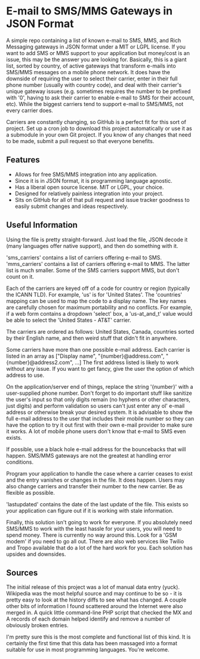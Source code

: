 E-mail to SMS/MMS Gateways in JSON Format
=========================================

A simple repo containing a list of known e-mail to SMS, MMS, and Rich Messaging gateways in JSON format under a MIT or LGPL license.  If you want to add SMS or MMS support to your application but money/cost is an issue, this may be the answer you are looking for.  Basically, this is a giant list, sorted by country, of active gateways that transform e-mails into SMS/MMS messages on a mobile phone network.  It does have the downside of requiring the user to select their carrier, enter in their full phone number (usually with country code), and deal with their carrier's unique gateway issues (e.g. sometimes requires the number to be prefixed with '0', having to ask their carrier to enable e-mail to SMS for their account, etc).  While the biggest carriers tend to support e-mail to SMS/MMS, not every carrier does.

Carriers are constantly changing, so GitHub is a perfect fit for this sort of project.  Set up a cron job to download this project automatically or use it as a submodule in your own Git project.  If you know of any changes that need to be made, submit a pull request so that everyone benefits.

Features
--------

* Allows for free SMS/MMS integration into any application.
* Since it is in JSON format, it is programming language agnostic.
* Has a liberal open source license.  MIT or LGPL, your choice.
* Designed for relatively painless integration into your project.
* Sits on GitHub for all of that pull request and issue tracker goodness to easily submit changes and ideas respectively.

Useful Information
------------------

Using the file is pretty straight-forward.  Just load the file, JSON decode it (many languages offer native support), and then do something with it.

'sms_carriers' contains a list of carriers offering e-mail to SMS.  'mms_carriers' contains a list of carriers offering e-mail to MMS.  The latter list is much smaller.  Some of the SMS carriers support MMS, but don't count on it.

Each of the carriers are keyed off of a code for country or region (typically the ICANN TLD).  For example, 'us' is for 'United States'.  The 'countries' mapping can be used to map the code to a display name.  The key names are carefully chosen for maximum portability and no conflicts.  For example, if a web form contains a dropdown 'select' box, a 'us-at_and_t' value would be able to select the 'United States - AT&T' carrier.

The carriers are ordered as follows:  United States, Canada, countries sorted by their English name, and then weird stuff that didn't fit in anywhere.

Some carriers have more than one possible e-mail address.  Each carrier is listed in an array as ["Display name", "{number}@address.com", "{number}@address2.com", ...]  The first address listed is likely to work without any issue.  If you want to get fancy, give the user the option of which address to use.

On the application/server end of things, replace the string '{number}' with a user-supplied phone number.  Don't forget to do important stuff like sanitize the user's input so that only digits remain (no hyphens or other characters, just digits) and perform validation so users can't just enter any ol' e-mail address or otherwise break your desired system.  It is advisable to show the full e-mail address to the user that includes their mobile number so they can have the option to try it out first with their own e-mail provider to make sure it works.  A lot of mobile phone users don't know that e-mail to SMS even exists.

If possible, use a black hole e-mail address for the bouncebacks that will happen.  SMS/MMS gateways are not the greatest at handling error conditions.

Program your application to handle the case where a carrier ceases to exist and the entry vanishes or changes in the file.  It does happen.  Users may also change carriers and transfer their number to the new carrier.  Be as flexible as possible.

'lastupdated' contains the date of the last update of the file.  This exists so your application can figure out if it is working with stale information.

Finally, this solution isn't going to work for everyone.  If you absolutely need SMS/MMS to work with the least hassle for your users, you will need to spend money.  There is currently no way around this.  Look for a 'GSM modem' if you need to go all out.  There are also web services like Twilio and Tropo available that do a lot of the hard work for you.  Each solution has upsides and downsides.

Sources
-------

The initial release of this project was a lot of manual data entry (yuck).  Wikipedia was the most helpful source and may continue to be so - it is pretty easy to look at the history diffs to see what has changed.  A couple other bits of information I found scattered around the Internet were also merged in.  A quick little command-line PHP script that checked the MX and A records of each domain helped identify and remove a number of obviously broken entries.

I'm pretty sure this is the most complete and functional list of this kind.  It is certainly the first time that this data has been massaged into a format suitable for use in most programming languages.  You're welcome.
